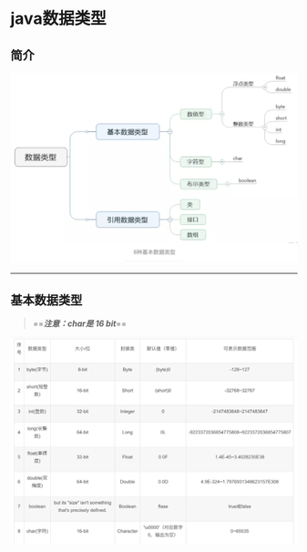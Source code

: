 # java数据类型

## 简介

![image-20200121111931919](../PicSource/image-20200121111931919.png)



------

## 基本数据类型

> ==***注意：char是 16 bit***==

![image-20200121112118885](../PicSource/image-20200121112118885.png)